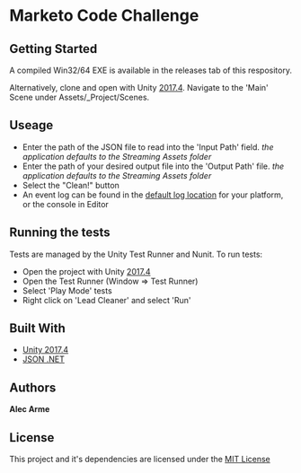 # Marketo Code Challenge

## Getting Started

A compiled Win32/64 EXE is available in the releases tab of this respository.

Alternatively, clone and open with Unity [2017.4](https://unity3d.com/get-unity/download?thank-you=update&download_nid=58387&os=Win). Navigate to the 'Main' Scene under Assets/_Project/Scenes.

## Useage

* Enter the path of the JSON file to read into the 'Input Path' field. *the application defaults to the Streaming Assets folder*
* Enter the path of your desired output file into the 'Output Path' file. *the application defaults to the Streaming Assets folder*
* Select the "Clean!" button
* An event log can be found in the [default log location](https://docs.unity3d.com/Manual/LogFiles.html) for your platform, or the console in Editor

## Running the tests

Tests are managed by the Unity Test Runner and Nunit. To run tests:

* Open the project with Unity [2017.4](https://unity3d.com/get-unity/download?thank-you=update&download_nid=58387&os=Win)
* Open the Test Runner (Window => Test Runner)
* Select 'Play Mode' tests
* Right click on 'Lead Cleaner' and select 'Run'

## Built With

* [Unity 2017.4](https://unity3d.com/get-unity/download?thank-you=update&download_nid=58387&os=Win)
* [JSON .NET](https://www.newtonsoft.com/json)

## Authors

**Alec Arme**

## License

This project and it's dependencies are licensed under the [MIT License](https://github.com/JamesNK/Newtonsoft.Json/blob/master/LICENSE.md)
